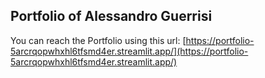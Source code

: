 ## Portfolio of Alessandro Guerrisi

You can reach the Portfolio using this url: [https://portfolio-5arcrqopwhxhl6tfsmd4er.streamlit.app/](https://portfolio-5arcrqopwhxhl6tfsmd4er.streamlit.app/)
